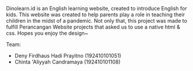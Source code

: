 Dinolearn.id is an English learning website, created to introduce English for kids. This website was created to help parents play a role in teaching their children in the midst of a pandemic. Not only that, this project was made to fulfill Perancangan Website projects that asked us to use a native html & css. Hopes you enjoy the design~ 

Team:
- Deny Firdhaus Hadi Prayitno (192410101051)
- Chinta 'Aliyyah Candramaya (192410101108)
